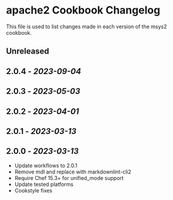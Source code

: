 # apache2 Cookbook Changelog

This file is used to list changes made in each version of the msys2 cookbook.

## Unreleased

## 2.0.4 - *2023-09-04*

## 2.0.3 - *2023-05-03*

## 2.0.2 - *2023-04-01*

## 2.0.1 - *2023-03-13*

## 2.0.0 - *2023-03-13*

- Update workflows to 2.0.1
- Remove mdl and replace with markdownlint-cli2
- Require Chef 15.3+ for unified_mode support
- Update tested platforms
- Cookstyle fixes
